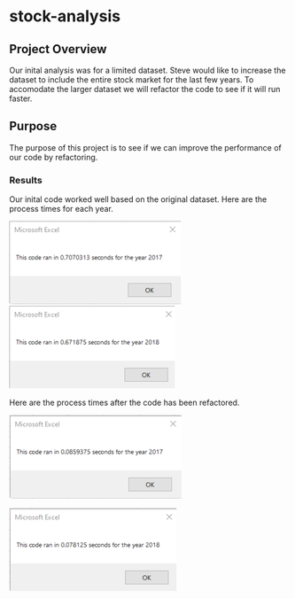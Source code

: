 # stock-analysis

## Project Overview

Our inital analysis was for a limited dataset. Steve would like to increase the dataset to include the entire stock market for the last few years. To accomodate the larger dataset we will refactor the code to see if it will run faster.
## Purpose
The purpose of this project is to see if we can improve the performance of our code by refactoring.

### Results

Our inital code worked well based on the original dataset. Here are the process times for each year.

![Inital 2017 process time](Resources/All_Stocks_Analysis_2017.png) ![Initial 2018 process time](Resources/All_Stocks_Analysis_2018.png)

Here are the process times after the code has been refactored.

![Refactored 2017 process time](Resources/VBA_Challenge_2017.png)

![Refactored 2018 process time](Resources/VBA_Challenge_2018.png)


